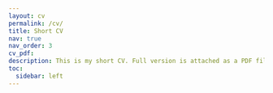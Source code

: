 ```yaml
---
layout: cv
permalink: /cv/
title: Short CV
nav: true
nav_order: 3
cv_pdf: 
description: This is my short CV. Full version is attached as a PDF file.
toc:
  sidebar: left
---
```

